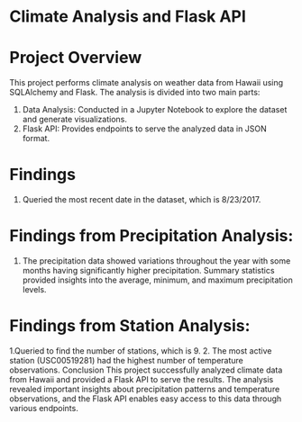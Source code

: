 # Climate Analysis and Flask API

# Project Overview
This project performs climate analysis on weather data from Hawaii using SQLAlchemy and Flask. The analysis is divided into two main parts:

1. Data Analysis: Conducted in a Jupyter Notebook to explore the dataset and generate visualizations.
2. Flask API: Provides endpoints to serve the analyzed data in JSON format.

# Findings

1. Queried the most recent date in the dataset, which is 8/23/2017.

# Findings from Precipitation Analysis:
1. The precipitation data showed variations throughout the year with some months having significantly higher precipitation.
Summary statistics provided insights into the average, minimum, and maximum precipitation levels.
# Findings from Station Analysis:
1.Queried to find the number of stations, which is 9.
2. The most active station (USC00519281) had the highest number of temperature observations.
Conclusion
This project successfully analyzed climate data from Hawaii and provided a Flask API to serve the results. The analysis revealed important insights about precipitation patterns and temperature observations, and the Flask API enables easy access to this data through various endpoints.
